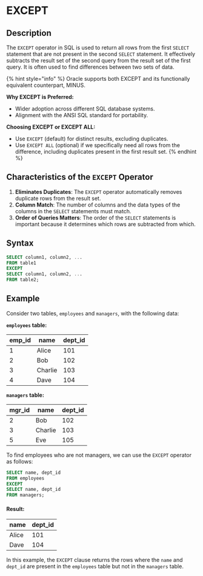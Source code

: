 # EXCEPT

## Description

The `EXCEPT` operator in SQL is used to return all rows from the first `SELECT` statement that are not present in the second `SELECT` statement. It effectively subtracts the result set of the second query from the result set of the first query. It is often used to find differences between two sets of data.

{% hint style="info" %}
Oracle supports both EXCEPT and its functionally equivalent counterpart, MINUS.

**Why EXCEPT is Preferred:**

* Wider adoption across different SQL database systems.
* Alignment with the ANSI SQL standard for portability.

**Choosing EXCEPT or EXCEPT ALL:**

* Use `EXCEPT` (default) for distinct results, excluding duplicates.
* Use `EXCEPT ALL` (optional) if we specifically need all rows from the difference, including duplicates present in the first result set.
{% endhint %}

## Characteristics of the `EXCEPT` Operator

1. **Eliminates Duplicates**: The `EXCEPT` operator automatically removes duplicate rows from the result set.
2. **Column Match**: The number of columns and the data types of the columns in the `SELECT` statements must match.
3. **Order of Queries Matters**: The order of the `SELECT` statements is important because it determines which rows are subtracted from which.

## Syntax

```sql
SELECT column1, column2, ...
FROM table1
EXCEPT
SELECT column1, column2, ...
FROM table2;
```

## Example

Consider two tables, `employees` and `managers`, with the following data:

**`employees` table:**

| emp\_id | name    | dept\_id |
| ------- | ------- | -------- |
| 1       | Alice   | 101      |
| 2       | Bob     | 102      |
| 3       | Charlie | 103      |
| 4       | Dave    | 104      |

**`managers` table:**

| mgr\_id | name    | dept\_id |
| ------- | ------- | -------- |
| 2       | Bob     | 102      |
| 3       | Charlie | 103      |
| 5       | Eve     | 105      |

To find employees who are not managers, we can use the `EXCEPT` operator as follows:

```sql
SELECT name, dept_id
FROM employees
EXCEPT
SELECT name, dept_id
FROM managers;
```

#### Result:

| name  | dept\_id |
| ----- | -------- |
| Alice | 101      |
| Dave  | 104      |

In this example, the `EXCEPT` clause returns the rows where the `name` and `dept_id` are present in the `employees` table but not in the `managers` table.
